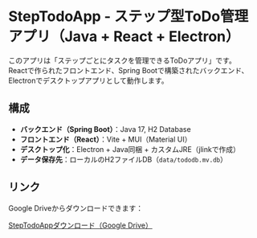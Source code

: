 # StepTodoApp - ステップ型ToDo管理アプリ（Java + React + Electron）

このアプリは「ステップごとにタスクを管理できるToDoアプリ」です。  
Reactで作られたフロントエンド、Spring Bootで構築されたバックエンド、Electronでデスクトップアプリとして動作します。

## 構成

- **バックエンド（Spring Boot）**：Java 17, H2 Database
- **フロントエンド（React）**：Vite + MUI（Material UI）
- **デスクトップ化**：Electron + Java同梱 + カスタムJRE（jlinkで作成）
- **データ保存先**：ローカルのH2ファイルDB（`data/tododb.mv.db`）

## リンク

Google Driveからダウンロードできます：

 [StepTodoAppダウンロード（Google Drive）]([https://drive.google.com/steptodoapp](https://drive.google.com/file/d/1QBHThNkDT_jiFCqG3a-w9tATFbYCegzq/view?usp=sharing))
